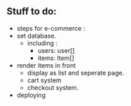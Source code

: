 ## Stuff to do:


- steps for e-commerce :
 - set database.
    - including :
        - users: user[]
        - items: Item[]
 - render items in front
    - display as list and seperate page.
    - cart system
    - checkout system.
 - deploying